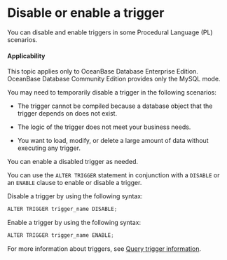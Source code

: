 Disable or enable a trigger
=============================

You can disable and enable triggers in some Procedural Language (PL) scenarios.

  <main id="notice" >
    <h4>Applicability</h4>
    <p>This topic applies only to OceanBase Database Enterprise Edition. OceanBase Database Community Edition provides only the MySQL mode. </p>
  </main>

You may need to temporarily disable a trigger in the following scenarios:

* The trigger cannot be compiled because a database object that the trigger depends on does not exist.



* The logic of the trigger does not meet your business needs.



* You want to load, modify, or delete a large amount of data without executing any trigger.






You can enable a disabled trigger as needed.

You can use the `ALTER TRIGGER` statement in conjunction with a `DISABLE` or an `ENABLE` clause to enable or disable a trigger.

Disable a trigger by using the following syntax:

```javascript
ALTER TRIGGER trigger_name DISABLE;
```



Enable a trigger by using the following syntax:

```javascript
ALTER TRIGGER trigger_name ENABLE;
```



For more information about triggers, see [Query trigger information](../800.trigger-oracle/500.view-trigger-information-oracle.md).
